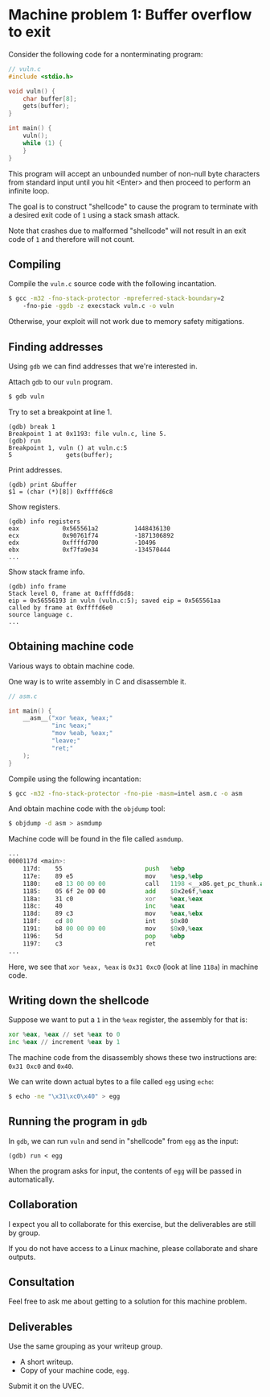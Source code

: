# Machine problem 1: Buffer overflow to exit

Consider the following code for a nonterminating program:

```c
// vuln.c
#include <stdio.h>

void vuln() {
    char buffer[8];
    gets(buffer);
}

int main() {
    vuln();
    while (1) {
    }
}
```

This program will accept an unbounded number of non-null byte
characters from standard input until you hit \<Enter> and then proceed
to perform an infinite loop.

The goal is to construct "shellcode" to cause the program to terminate
with a desired exit code of `1` using a stack smash attack.

Note that crashes due to malformed "shellcode" will not result in an
exit code of `1` and therefore will not count.

## Compiling

Compile the `vuln.c` source code with the following incantation.

```sh
$ gcc -m32 -fno-stack-protector -mpreferred-stack-boundary=2
    -fno-pie -ggdb -z execstack vuln.c -o vuln
```

Otherwise, your exploit will not work due to memory safety mitigations.

## Finding addresses

Using `gdb` we can find addresses that we're interested in.

Attach `gdb` to our `vuln` program.

```sh
$ gdb vuln
```

Try to set a breakpoint at line 1.

```
(gdb) break 1
Breakpoint 1 at 0x1193: file vuln.c, line 5.
(gdb) run
Breakpoint 1, vuln () at vuln.c:5
5               gets(buffer);
```

Print addresses.

```
(gdb) print &buffer
$1 = (char (*)[8]) 0xffffd6c8
```

Show registers.

```
(gdb) info registers
eax            0x565561a2          1448436130
ecx            0x90761f74          -1871306892
edx            0xffffd700          -10496
ebx            0xf7fa9e34          -134570444
...
```

Show stack frame info.

```
(gdb) info frame
Stack level 0, frame at 0xffffd6d8:
eip = 0x56556193 in vuln (vuln.c:5); saved eip = 0x565561aa
called by frame at 0xffffd6e0
source language c.
...
```

## Obtaining machine code

Various ways to obtain machine code.

One way is to write assembly in C and disassemble it.

```c
// asm.c

int main() {
    __asm__("xor %eax, %eax;"
            "inc %eax;"
            "mov %eab, %eax;"
            "leave;"
            "ret;"
    );
}
```

Compile using the following incantation:

```sh
$ gcc -m32 -fno-stack-protector -fno-pie -masm=intel asm.c -o asm
```

And obtain machine code with the `objdump` tool:

```sh
$ objdump -d asm > asmdump
```

Machine code will be found in the file called `asmdump`.

```asm
...
0000117d <main>:
    117d:    55                       push   %ebp
    117e:    89 e5                    mov    %esp,%ebp
    1180:    e8 13 00 00 00           call   1198 <__x86.get_pc_thunk.ax>
    1185:    05 6f 2e 00 00           add    $0x2e6f,%eax
    118a:    31 c0                    xor    %eax,%eax
    118c:    40                       inc    %eax
    118d:    89 c3                    mov    %eax,%ebx
    118f:    cd 80                    int    $0x80
    1191:    b8 00 00 00 00           mov    $0x0,%eax
    1196:    5d                       pop    %ebp
    1197:    c3                       ret
...
```

Here, we see that `xor %eax, %eax` is `0x31 0xc0` (look at line
`118a`) in machine code.

## Writing down the shellcode

Suppose we want to put a `1` in the `%eax` register, the assembly for that is:

```asm
xor %eax, %eax // set %eax to 0
inc %eax // increment %eax by 1
```

The machine code from the disassembly shows these two instructions
are: `0x31 0xc0` and `0x40`.

We can write down actual bytes to a file called `egg` using `echo`:

```sh
$ echo -ne "\x31\xc0\x40" > egg
```

## Running the program in `gdb`

In `gdb`, we can run `vuln` and send in "shellcode" from `egg` as the input:

```
(gdb) run < egg
```

When the program asks for input, the contents of `egg` will be passed
in automatically.

## Collaboration

I expect you all to collaborate for this exercise, but the
deliverables are still by group.

If you do not have access to a Linux machine, please collaborate and
share outputs.

## Consultation

Feel free to ask me about getting to a solution for this machine problem.

## Deliverables

Use the same grouping as your writeup group.

- A short writeup.
- Copy of your machine code, `egg`.

Submit it on the UVEC.